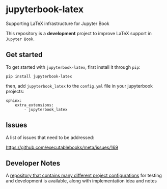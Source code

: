 # jupyterbook-latex

Supporting LaTeX infrastructure for Jupyter Book

This repository is a **development** project to improve LaTeX support
in `Jupyter Book`.

## Get started

To get started with `jupyterbook-latex`, first install it through `pip`:

```
pip install jupyterbook-latex
```

then, add `jupyterbook_latex` to the `config.yml` file in your jupyterbook projects:

```
sphinx:
    extra_extensions:
        - jupyterbook_latex
```

Issues
------

A list of issues that need to be addressed:

https://github.com/executablebooks/meta/issues/169

Developer Notes
---------------

A [repository that contains many different project configurations](https://github.com/mmcky/ebp-test-projectstructure)
for testing and development is available, along with implementation
idea and notes
